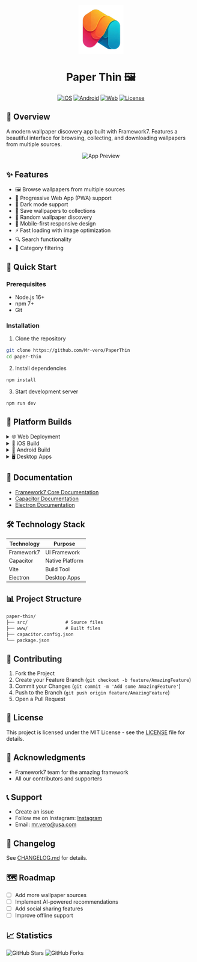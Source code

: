 <div align="center">
  <img src="public/icons/256x256.png" alt="Paper Thin Logo" width="120"/>

  # Paper Thin 🖼️
  
  [![iOS](https://img.shields.io/badge/iOS-000000?style=for-the-badge&logo=ios&logoColor=white)](https://apps.apple.com/app/paper-thin)
  [![Android](https://img.shields.io/badge/Android-3DDC84?style=for-the-badge&logo=android&logoColor=white)](https://play.google.com/store/apps/details?id=paperthin.app)
  [![Web](https://img.shields.io/badge/Web-4285F4?style=for-the-badge&logo=google-chrome&logoColor=white)](https://paper-thin.vercel.app)
  [![License](https://img.shields.io/badge/license-MIT-blue.svg?style=for-the-badge)](LICENSE)
</div>

## 🌟 Overview

A modern wallpaper discovery app built with Framework7. Features a beautiful interface for browsing, collecting, and downloading wallpapers from multiple sources.

<div align="center">
  <img src="screenshot/preview.png" alt="App Preview" width="800"/>
</div>

## ✨ Features

- 🖼️ Browse wallpapers from multiple sources
- 📱 Progressive Web App (PWA) support
- 🌙 Dark mode support
- 💾 Save wallpapers to collections
- 🎲 Random wallpaper discovery
- 📱 Mobile-first responsive design
- ⚡ Fast loading with image optimization
- 🔍 Search functionality
- 📂 Category filtering

## 🚀 Quick Start

### Prerequisites

- Node.js 16+
- npm 7+
- Git

### Installation

1. Clone the repository
```bash
git clone https://github.com/Mr-vero/PaperThin
cd paper-thin
```

2. Install dependencies
```bash
npm install
```

3. Start development server
```bash
npm run dev
```

## 📱 Platform Builds

<details>
<summary>🌐 Web Deployment</summary>

### Build for Web
```bash
npm run build
```

### Deploy Options

#### ▲ Vercel
```bash
vercel www
```

#### 🔥 Firebase
```bash
firebase deploy --only hosting
```

[View all web deployment options](#web-deployment)
</details>

<details>
<summary>📱 iOS Build</summary>

### Prerequisites
- macOS
- Xcode 14+
- iOS Developer Account

### Build Steps
```bash
npx cap add ios
npm run build-capacitor-ios
```

[View detailed iOS instructions](#ios-build)
</details>

<details>
<summary>🤖 Android Build</summary>

### Prerequisites
- Android Studio
- JDK 11+

### Build Steps
```bash
npx cap add android
npm run build-capacitor-android
```

[View detailed Android instructions](#android-build)
</details>

<details>
<summary>🖥️ Desktop Apps</summary>

### Build for all platforms
```bash
npm run electron:build
```

[View desktop build instructions](#desktop-apps)
</details>

## 📖 Documentation

- [Framework7 Core Documentation](https://framework7.io/docs/)
- [Capacitor Documentation](https://capacitorjs.com/docs)
- [Electron Documentation](https://www.electronjs.org/docs)

## 🛠️ Technology Stack

| Technology | Purpose |
|------------|---------|
| Framework7 | UI Framework |
| Capacitor | Native Platform |
| Vite | Build Tool |
| Electron | Desktop Apps |

## 📊 Project Structure

```
paper-thin/
├── src/              # Source files
├── www/              # Built files
├── capacitor.config.json
└── package.json
```

## 🤝 Contributing

1. Fork the Project
2. Create your Feature Branch (`git checkout -b feature/AmazingFeature`)
3. Commit your Changes (`git commit -m 'Add some AmazingFeature'`)
4. Push to the Branch (`git push origin feature/AmazingFeature`)
5. Open a Pull Request

## 📝 License

This project is licensed under the MIT License - see the [LICENSE](LICENSE) file for details.

## 🙏 Acknowledgments

- Framework7 team for the amazing framework
- All our contributors and supporters

## 📞 Support

- Create an issue
- Follow me on Instagram: [Instagram](https://instagram.com/mr_vero)
- Email: mr.vero@usa.com

## 🔄 Changelog

See [CHANGELOG.md](CHANGELOG.md) for details.

## 🗺️ Roadmap

- [ ] Add more wallpaper sources
- [ ] Implement AI-powered recommendations
- [ ] Add social sharing features
- [ ] Improve offline support

## 📈 Statistics

![GitHub Stars](https://img.shields.io/github/stars/Mr-vero/PaperThin?style=social)
![GitHub Forks](https://img.shields.io/github/forks/Mr-vero/PaperThin?style=social)